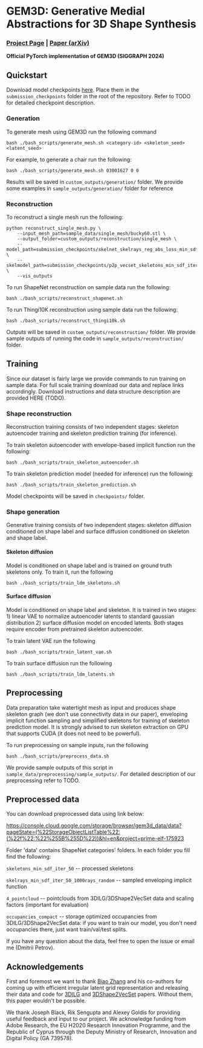 # GEM3D: Generative Medial Abstractions for 3D Shape Synthesis

### [Project Page](https://lodurality.github.io/GEM3D/) | [Paper (arXiv)](https://arxiv.org/abs/2402.16994)

**Official PyTorch implementation of GEM3D (SIGGRAPH 2024)**

## Quickstart
Download model checkpoints [here](https://drive.google.com/drive/u/3/folders/1vgpzSmFjg61YDlYTIY4kDo28yYC-r02V). Place them in the `submission_checkpoints` folder in the root of the repository. Refer to TODO for detailed checkpoint description.

### Generation
To generate mesh using GEM3D run the following command
```
bash ./bash_scripts/generate_mesh.sh <category-id> <skeleton_seed> <latent_seed>
```
For example, to generate a chair run the following:
```
bash ./bash_scripts/generate_mesh.sh 03001627 0 0
```
Results will be saved in `custom_outputs/generation/` folder.  We provide some examples in `sample_outputs/generation/` folder for reference

### Reconstruction
To reconstruct a single mesh run the following:
```
python reconstruct_single_mesh.py \
	--input_mesh_path=sample_data/single_mesh/bucky60.stl \
	--output_folder=custom_outputs/reconstruction/single_mesh \
	--model_path=submission_checkpoints/skelnet_skelrays_reg_abs_loss_min_sdf_1000_rays_8_heads.pth \
	--skelmodel_path=submission_checkpoints/p2p_vecset_skeletons_min_sdf_iter_50_p2p_min_sdf_vecset_from_ckpt.pth \
	--vis_outputs
```
To run ShapeNet reconstruction on sample data run the following:
```
bash ./bash_scripts/reconstruct_shapenet.sh
```
To run Thingi10K reconstruction using sample data run the following:
```
bash ./bash_scripts/reconstruct_thingi10k.sh
```
Outputs will be saved in `custom_outputs/reconstruction/` folder.  We provide sample outputs of running the code in `sample_outputs/reconstruction/` folder.

## Training

Since our dataset is fairly large we provide commands to run training on sample data. For full scale training download our data and replace links accordingly. Download instructions and data structure description are provided HERE (TODO). 

### Shape reconstruction
Reconstruction training consists of two independent stages: skeleton autoencoder training and skeleton prediction training (for inference).

To train skeleton autoencoder with envelope-based implicit function run the following:
```
bash ./bash_scripts/train_skeleton_autoencoder.sh 
```
To train skeleton prediction model (needed for inference) run the following:
```
bash ./bash_scripts/train_skeleton_prediction.sh 
```
Model checkpoints will be saved in `checkpoints/` folder.

### Shape generation
Generative training consists of two independent stages: skeleton diffusion conditioned on shape label and surface diffusion conditioned on skeleton and shape label. 

#### Skeleton diffusion
Model is conditioned on shape label and is trained on ground truth skeletons only. 
To train it, run the following
```
bash ./bash_scripts/train_ldm_skeletons.sh 
```
#### Surface diffusion
Model is conditioned on shape label and skeleton. It is trained in two stages: 1) linear VAE to normalize autoencoder latents to standard gaussian distribution 2) surface diffusion model on encoded latents.  Both stages require encoder from pretrained skeleton autoencoder.

To train latent VAE run the following
```
bash ./bash_scripts/train_latent_vae.sh 
```
To train surface diffusion run the following
```
bash ./bash_scripts/train_ldm_latents.sh 
```

## Preprocessing 
Data preparation take watertight mesh as input and produces shape skeleton graph (we don't use connectivity data in our paper), enveloping implicit function sampling and simplified skeletons for training of skeleton prediction model. It is strongly advised to run skeleton extraction on GPU that supports CUDA (it does not need to be powerful).

To run preprocessing on sample inputs, run the following
```
bash ./bash_scripts/preprocess_data.sh 
``` 
We provide sample outputs of this script in `sample_data/preprocessing/sample_outputs/`. For detailed description of our preprocessing refer to TODO.

## Preprocessed data

You can download preprocessed data using link below:

https://console.cloud.google.com/storage/browser/gem3d_data/data?pageState=(%22StorageObjectListTable%22:(%22f%22:%22%255B%255D%22))&hl=en&project=prime-elf-175923

Folder 'data' contains ShapeNet categories' folders. In each folder you fill find the following:

`skeletons_min_sdf_iter_50` -- processed skeletons

`skelrays_min_sdf_iter_50_1000rays_random` -- sampled enveloping implicit function

`4_pointcloud` -- pointclouds from 3DILG/3DShape2VecSet data and scaling factors (important for evaluation)

`occupancies_compact` -- storage optimized occupancies from 3DILG/3DShape2VecSet data: if you want to train our model, you don't need occupancies there, just want train/val/test splits.

If you have any question about the data, feel free to open the issue or email me (Dmitrii Petrov). 

## Acknowledgements

First and foremost we want to thank [Biao Zhang](https://1zb.github.io/) and his co-authors for coming up with efficient irregular latent grid representation and releasing their data and code for [3DILG](https://github.com/1zb/3DILG) and [3DShape2VecSet](https://github.com/1zb/3DShape2VecSet) papers. Without them, this paper wouldn't be possible. 

We thank Joseph Black, Rik Sengupta and Alexey Goldis for providing useful feedback and input to our project. We acknowledge funding from Adobe Research, the EU H2020 Research Innovation Programme, and the Republic of Cyprus through the Deputy Ministry of Research, Innovation and Digital Policy (GA 739578). 
